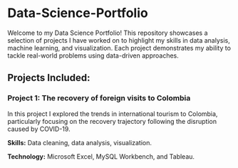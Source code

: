# Data-Science-Portfolio
Welcome to my Data Science Portfolio! This repository showcases a selection of projects I have worked on to highlight my skills in data analysis, machine learning, and visualization. Each project demonstrates my ability to tackle real-world problems using data-driven approaches.

## Projects Included:
### Project 1: The recovery of foreign visits to Colombia

In this project I explored the trends in international tourism to Colombia, particularly focusing on the recovery trajectory following the disruption caused by COVID-19. 

**Skills:** Data cleaning, data analysis, visualization.

**Technology:** Microsoft Excel, MySQL Workbench, and Tableau.
